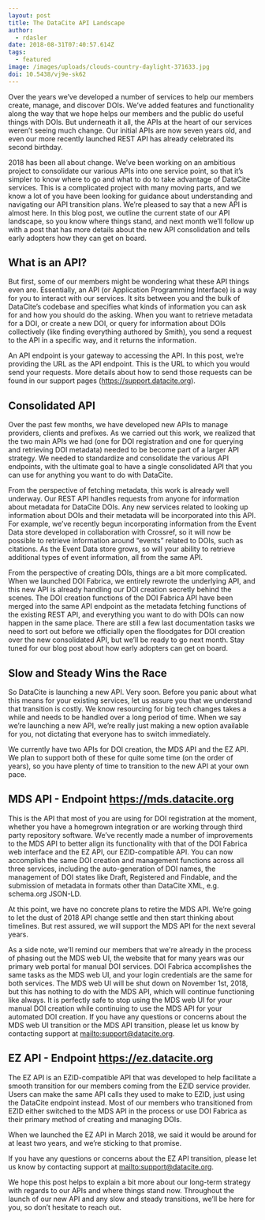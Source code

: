 ```yaml
---
layout: post
title: The DataCite API Landscape
author:
  - rdasler
date: 2018-08-31T07:40:57.614Z
tags:
  - featured
image: /images/uploads/clouds-country-daylight-371633.jpg
doi: 10.5438/vj9e-sk62
---
```

Over the years we’ve developed a number of services to help our members create, manage, and discover DOIs. We’ve added features and functionality along the way that we hope helps our members and the public do useful things with DOIs. But underneath it all, the APIs at the heart of our services weren’t seeing much change. Our initial APIs are now seven years old, and even our more recently launched REST API has already celebrated its second birthday. 

2018 has been all about change. We’ve been working on an ambitious project to consolidate our various APIs into one service point, so that it’s simpler to know where to go and what to do to take advantage of DataCite services. This is a complicated project with many moving parts, and we know a lot of you have been looking for guidance about understanding and navigating our API transition plans. We’re pleased to say that a new API is almost here. In this blog post, we outline the current state of our API landscape, so you know where things stand, and next month we’ll follow up with a post that has more details about the new API consolidation and tells early adopters how they can get on board.  

## What is an API?

But first, some of our members might be wondering what these API things even are. Essentially, an API (or Application Programming Interface) is a way for you to interact with our services. It sits between you and the bulk of DataCite’s codebase and specifies what kinds of information you can ask for and how you should do the asking. When you want to retrieve metadata for a DOI, or create a new DOI, or query for information about DOIs collectively (like finding everything authored by Smith), you send a request to the API in a specific way, and it returns the information. 

An API endpoint is your gateway to accessing the API. In this post, we’re providing the URL as the API endpoint. This is the URL to which you would send your requests. More details about how to send those requests can be found in our support pages (https://support.datacite.org). 

## Consolidated API

Over the past few months, we have developed new APIs to manage providers, clients and prefixes. As we carried out this work, we realized that the two main APIs we had (one for DOI registration and one for querying and retrieving DOI metadata) needed to be become part of a larger API strategy. We needed to standardize and consolidate the various API endpoints, with the ultimate goal to have a single consolidated API that you can use for anything you want to do with DataCite. 

From the perspective of fetching metadata, this work is already well underway. Our REST API handles requests from anyone for information about metadata for DataCite DOIs. Any new services related to looking up information about DOIs and their metadata will be incorporated into this API. For example, we’ve recently begun incorporating information from the Event Data store developed in collaboration with Crossref, so it will now be possible to retrieve information around “events” related to DOIs, such as citations. As the Event Data store grows, so will your ability to retrieve additional types of event information, all from the same API. 

From the perspective of creating DOIs, things are a bit more complicated. When we launched DOI Fabrica, we entirely rewrote the underlying API, and this new API is already handling our DOI creation secretly behind the scenes. The DOI creation functions of the DOI Fabrica API have been merged into the same API endpoint as the metadata fetching functions of the existing REST API, and everything you want to do with DOIs can now happen in the same place. There are still a few last documentation tasks we need to sort out before we officially open the floodgates for DOI creation over the new consolidated API, but we’ll be ready to go next month. Stay tuned for our blog post about how early adopters can get on board. 

## Slow and Steady Wins the Race

So DataCite is launching a new API. Very soon. Before you panic about what this means for your existing services, let us assure you that we understand that transition is costly. We know resourcing for big tech changes takes a while and needs to be handled over a long period of time. When we say we’re launching a new API, we’re really just making a new option available for you, not dictating that everyone has to switch immediately. 

We currently have two APIs for DOI creation, the MDS API and the EZ API. We plan to support both of these for quite some time (on the order of years), so you have plenty of time to transition to the new API at your own pace. 

## MDS API - Endpoint https://mds.datacite.org

This is the API that most of you are using for DOI registration at the moment, whether you have a homegrown integration or are working through third party repository software. We’ve recently made a number of improvements to the MDS API to better align its functionality with that of the DOI Fabrica web interface and the EZ API, our EZID-compatible API. You can now accomplish the same DOI creation and management functions across all three services, including the auto-generation of DOI names, the management of DOI states like Draft, Registered and Findable, and the submission of metadata in formats other than DataCite XML, e.g. schema.org JSON-LD.

At this point, we have no concrete plans to retire the MDS API. We’re going to let the dust of 2018 API change settle and then start thinking about timelines. But rest assured, we will support the MDS API for the next several years.

As a side note, we'll remind our members that we're already in the process of phasing out the MDS web UI, the website that for many years was our primary web portal for manual DOI services. DOI Fabrica accomplishes the same tasks as the MDS web UI, and your login credentials are the same for both services. The MDS web UI will be shut down on November 1st, 2018, but this has nothing to do with the MDS API, which will continue functioning like always. It is perfectly safe to stop using the MDS web UI for your manual DOI creation while continuing to use the MDS API for your automated DOI creation. If you have any questions or concerns about the MDS web UI transition or the MDS API transition, please let us know by contacting support at <mailto:support@datacite.org>. 

## EZ API - Endpoint https://ez.datacite.org

The EZ API is an EZID-compatible API that was developed to help facilitate a smooth transition for our members coming from the EZID service provider. Users can make the same API calls they used to make to EZID, just using the DataCite endpoint instead. Most of our members who transitioned from EZID either switched to the MDS API in the process or use DOI Fabrica as their primary method of creating and managing DOIs. 

When we launched the EZ API in March 2018, we said it would be around for at least two years, and we’re sticking to that promise. 

If you have any questions or concerns about the EZ API transition, please let us know by contacting support at <mailto:support@datacite.org>.

We hope this post helps to explain a bit more about our long-term strategy with regards to our APIs and where things stand now. Throughout the launch of our new API and any slow and steady transitions, we’ll be here for you, so don’t hesitate to reach out.

